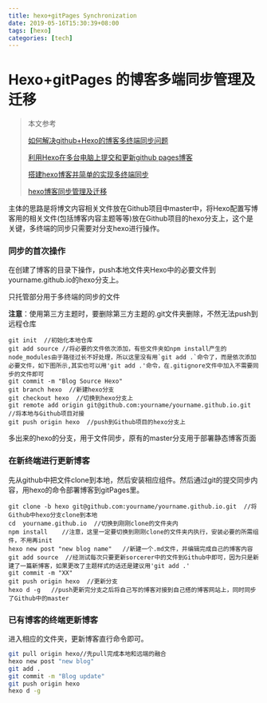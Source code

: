 ```yaml
---
title: hexo+gitPages Synchronization
date: 2019-05-16T15:30:39+08:00
tags: [hexo]
categories: [tech]
---
```




# Hexo+gitPages 的博客多端同步管理及迁移



> 本文参考
>
> [如何解决github+Hexo的博客多终端同步问题](<https://blog.csdn.net/Monkey_LZL/article/details/60870891>)
>
> [利用Hexo在多台电脑上提交和更新github pages博客](<https://www.jianshu.com/p/0b1fccce74e0>)
>
> [搭建hexo博客并简单的实现多终端同步](<https://righere.github.io/2016/10/10/install-hexo/>)
>
> [hexo博客同步管理及迁移](<https://www.jianshu.com/p/fceaf373d797>)





主体的思路是将博文内容相关文件放在Github项目中master中，将Hexo配置写博客用的相关文件(包括博客内容主题等等)放在Github项目的hexo分支上，这个是关键，多终端的同步只需要对分支hexo进行操作。

### 同步的首次操作

在创建了博客的目录下操作，push本地文件夹Hexo中的必要文件到yourname.github.io的hexo分支上。

只托管部分用于多终端的同步的文件

**注意**：使用第三方主题时，要删除第三方主题的.git文件夹删除，不然无法push到远程仓库



```shell
git init  //初始化本地仓库
git add source //将必要的文件依次添加，有些文件夹如npm install产生的node_modules由于路径过长不好处理，所以这里没有用`git add .`命令了，而是依次添加必要文件，如下图所示,其实也可以用'git add .'命令，在.gitignore文件中加入不需要同步的文件即可
git commit -m "Blog Source Hexo"
git branch hexo  //新建hexo分支
git checkout hexo  //切换到hexo分支上
git remote add origin git@github.com:yourname/yourname.github.io.git  //将本地与Github项目对接
git push origin hexo  //push到Github项目的hexo分支上
```



多出来的hexo的分支，用于文件同步，原有的master分支用于部署静态博客页面





### 在新终端进行更新博客



先从github中把文件clone到本地，然后安装相应组件。然后通过git的提交同步内容，用hexo的命令部署博客到gitPages里。

```shell
git clone -b hexo git@github.com:yourname/yourname.github.io.git  //将Github中hexo分支clone到本地
cd  yourname.github.io  //切换到刚刚clone的文件夹内
npm install    //注意，这里一定要切换到刚刚clone的文件夹内执行，安装必要的所需组件，不用再init
hexo new post "new blog name"   //新建一个.md文件，并编辑完成自己的博客内容
git add source  //经测试每次只要更新sorcerer中的文件到Github中即可，因为只是新建了一篇新博客，如果更改了主题样式的话还是建议用'git add .'
git commit -m "XX"
git push origin hexo  //更新分支
hexo d -g   //push更新完分支之后将自己写的博客对接到自己搭的博客网站上，同时同步了Github中的master

```



### 已有博客的终端更新博客



进入相应的文件夹，更新博客直行命令即可。



```sh
git pull origin hexo//先pull完成本地和远端的融合
hexo new post "new blog"
git add .
git commit -m "Blog update"
git push origin hexo
hexo d -g
```





